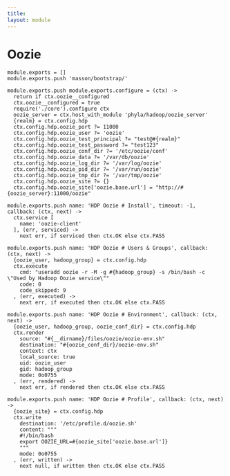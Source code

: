 ```yaml
---
title: 
layout: module
---
```


# Oozie

    module.exports = []
    module.exports.push 'masson/bootstrap/'

    module.exports.push module.exports.configure = (ctx) ->
      return if ctx.oozie__configured
      ctx.oozie__configured = true
      require('./core').configure ctx
      oozie_server = ctx.host_with_module 'phyla/hadoop/oozie_server'
      {realm} = ctx.config.hdp
      ctx.config.hdp.oozie_port ?= 11000
      ctx.config.hdp.oozie_user ?= 'oozie'
      ctx.config.hdp.oozie_test_principal ?= "test@#{realm}"
      ctx.config.hdp.oozie_test_password ?= "test123"
      ctx.config.hdp.oozie_conf_dir ?= '/etc/oozie/conf'
      ctx.config.hdp.oozie_data ?= '/var/db/oozie'
      ctx.config.hdp.oozie_log_dir ?= '/var/log/oozie'
      ctx.config.hdp.oozie_pid_dir ?= '/var/run/oozie'
      ctx.config.hdp.oozie_tmp_dir ?= '/var/tmp/oozie'
      ctx.config.hdp.oozie_site ?= {}
      ctx.config.hdp.oozie_site['oozie.base.url'] = "http://#{oozie_server}:11000/oozie"

    module.exports.push name: 'HDP Oozie # Install', timeout: -1, callback: (ctx, next) ->
      ctx.service [
        name: 'oozie-client'
      ], (err, serviced) ->
        next err, if serviced then ctx.OK else ctx.PASS

    module.exports.push name: 'HDP Oozie # Users & Groups', callback: (ctx, next) ->
      {oozie_user, hadoop_group} = ctx.config.hdp
      ctx.execute
        cmd: "useradd oozie -r -M -g #{hadoop_group} -s /bin/bash -c \"Used by Hadoop Oozie service\""
        code: 0
        code_skipped: 9
      , (err, executed) ->
        next err, if executed then ctx.OK else ctx.PASS

    module.exports.push name: 'HDP Oozie # Environment', callback: (ctx, next) ->
      {oozie_user, hadoop_group, oozie_conf_dir} = ctx.config.hdp
      ctx.render
        source: "#{__dirname}/files/oozie/oozie-env.sh"
        destination: "#{oozie_conf_dir}/oozie-env.sh"
        context: ctx
        local_source: true
        uid: oozie_user
        gid: hadoop_group
        mode: 0o0755
      , (err, rendered) ->
        next err, if rendered then ctx.OK else ctx.PASS

    module.exports.push name: 'HDP Oozie # Profile', callback: (ctx, next) ->
      {oozie_site} = ctx.config.hdp
      ctx.write
        destination: '/etc/profile.d/oozie.sh'
        content: """
        #!/bin/bash
        export OOZIE_URL=#{oozie_site['oozie.base.url']}
        """
        mode: 0o0755
      , (err, written) ->
        next null, if written then ctx.OK else ctx.PASS
